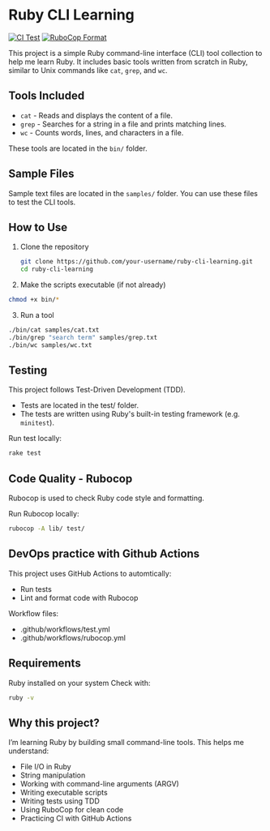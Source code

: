 # Ruby CLI Learning

[![CI Test](https://github.com/victoriacheng15/ruby-cli-learning/actions/workflows/ci-test.yml/badge.svg)](https://github.com/victoriacheng15/ruby-cli-learning/actions/workflows/ci-test.yml) [![RuboCop Format](https://github.com/victoriacheng15/ruby-cli-learning/actions/workflows/rubocop.yml/badge.svg)](https://github.com/victoriacheng15/ruby-cli-learning/actions/workflows/rubocop.yml)


This project is a simple Ruby command-line interface (CLI) tool collection to help me learn Ruby. It includes basic tools written from scratch in Ruby, similar to Unix commands like `cat`, `grep`, and `wc`.

## Tools Included

- `cat` - Reads and displays the content of a file.
- `grep` - Searches for a string in a file and prints matching lines.
- `wc` - Counts words, lines, and characters in a file.

These tools are located in the `bin/` folder.

## Sample Files

Sample text files are located in the `samples/` folder. You can use these files to test the CLI tools.

## How to Use

1. Clone the repository
   ```bash
   git clone https://github.com/your-username/ruby-cli-learning.git
   cd ruby-cli-learning

2. Make the scripts executable (if not already)
  ```bash
  chmod +x bin/*
  ```

3. Run a tool
  ```bash
  ./bin/cat samples/cat.txt
  ./bin/grep "search term" samples/grep.txt
  ./bin/wc samples/wc.txt
  ```

## Testing

This project follows Test-Driven Development (TDD).
- Tests are located in the test/ folder.
- The tests are written using Ruby's built-in testing framework (e.g. `minitest`).

Run test locally:
```bash
rake test
``` 

## Code Quality - Rubocop

Rubocop is used to check Ruby code style and formatting.

Run Rubocop locally:
```bash
rubocop -A lib/ test/
```

## DevOps practice with Github Actions

This project uses GitHub Actions to automtically: 
- Run tests
- Lint and format code with Rubocop

Workflow files:
- .github/workflows/test.yml
- .github/workflows/rubocop.yml

## Requirements

Ruby installed on your system
Check with:
```bash
ruby -v
```

## Why this project?

I’m learning Ruby by building small command-line tools. This helps me understand:
- File I/O in Ruby
- String manipulation
- Working with command-line arguments (ARGV)
- Writing executable scripts
- Writing tests using TDD
- Using RuboCop for clean code
- Practicing CI with GitHub Actions